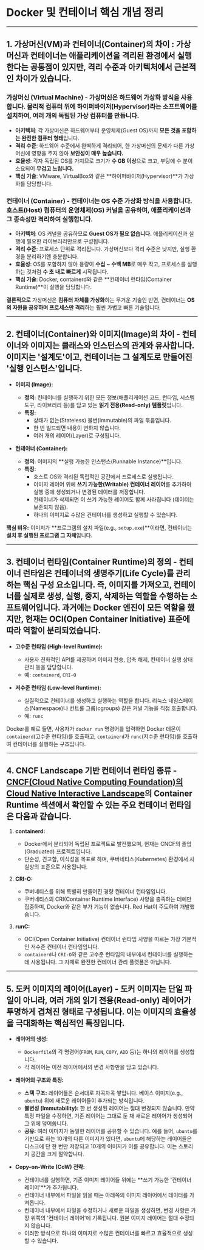 # Docker 및 컨테이너 핵심 개념 정리

---

## 1. 가상머신(VM)과 컨테이너(Container)의 차이 : 가상머신과 컨테이너는 애플리케이션을 격리된 환경에서 실행한다는 공통점이 있지만, 격리 수준과 아키텍처에서 근본적인 차이가 있습니다.

### 가상머신 (Virtual Machine) - 가상머신은 **하드웨어 가상화** 방식을 사용합니다. 물리적 컴퓨터 위에 하이퍼바이저(Hypervisor)라는 소프트웨어를 설치하여, 여러 개의 독립된 가상 컴퓨터를 만듭니다.

* **아키텍처**: 각 가상머신은 하드웨어부터 운영체제(Guest OS)까지 **모든 것을 포함하는 완전한 컴퓨터 형태**입니다.
* **격리 수준**: 하드웨어 수준에서 완벽하게 격리되어, 한 가상머신의 문제가 다른 가상머신에 영향을 주지 않아 **보안성이 매우 높습니다.**
* **효율성**: 각자 독립된 OS를 가지므로 크기가 **수 GB 이상**으로 크고, 부팅에 수 분이 소요되어 **무겁고 느립니다.**
* **핵심 기술**: VMware, VirtualBox와 같은 **하이퍼바이저(Hypervisor)**가 가상화를 담당합니다.

### 컨테이너 (Container) - 컨테이너는 **OS 수준 가상화** 방식을 사용합니다. 호스트(Host) 컴퓨터의 운영체제(OS) 커널을 공유하며, 애플리케이션과 그 종속성만 격리하여 실행합니다.

* **아키텍처**: OS 커널을 공유하므로 **Guest OS가 필요 없습니다.** 애플리케이션과 실행에 필요한 라이브러리만으로 구성됩니다.
* **격리 수준**: 프로세스 단위로 격리됩니다. 가상머신보다 격리 수준은 낮지만, 실행 환경을 분리하기엔 충분합니다.
* **효율성**: OS를 포함하지 않아 용량이 **수십 ~ 수백 MB**로 매우 작고, 프로세스를 실행하는 것처럼 **수 초 내로 빠르게** 시작됩니다.
* **핵심 기술**: Docker, containerd와 같은 **컨테이너 런타임(Container Runtime)**이 실행을 담당합니다.

**결론적으로** 가상머신은 **컴퓨터 자체를 가상화**하는 무거운 기술인 반면, 컨테이너는 **OS의 자원을 공유하며 프로세스만 격리**하는 훨씬 가볍고 빠른 기술입니다.

---

## 2. 컨테이너(Container)와 이미지(Image)의 차이 - 컨테이너와 이미지는 클래스와 인스턴스의 관계와 유사합니다. 이미지는 '설계도'이고, 컨테이너는 그 설계도로 만들어진 '실행 인스턴스'입니다.

* **이미지 (Image):**
    * **정의:** 컨테이너를 실행하기 위한 모든 정보(애플리케이션 코드, 런타임, 시스템 도구, 라이브러리 등)를 담고 있는 **읽기 전용(Read-only) 템플릿**입니다.
    * **특징:**
        * 상태가 없는(Stateless) 불변(Immutable)의 파일 묶음입니다.
        * 한 번 빌드되면 내용이 변하지 않습니다.
        * 여러 개의 레이어(Layer)로 구성됩니다.

* **컨테이너 (Container):**
    * **정의:** 이미지의 **실행 가능한 인스턴스(Runnable Instance)**입니다.
    * **특징:**
        * 호스트 OS와 격리된 독립적인 공간에서 프로세스로 실행됩니다.
        * 이미지 레이어 위에 **쓰기 가능한(Writable) 컨테이너 레이어**를 추가하여 실행 중에 생성되거나 변경된 데이터를 저장합니다.
        * 컨테이너가 삭제되면 이 쓰기 가능한 레이어도 함께 사라집니다 (데이터는 보존되지 않음).
        * 하나의 이미지로 수많은 컨테이너를 생성하고 실행할 수 있습니다.

**핵심 비유:** 이미지가 **프로그램의 설치 파일(e.g., `setup.exe`)**이라면, 컨테이너는 **설치 후 실행된 프로그램 그 자체**입니다.

---

## 3. 컨테이너 런타임(Container Runtime)의 정의 - **컨테이너 런타임**은 컨테이너의 생명주기(Life Cycle)를 관리하는 핵심 구성 요소입니다. 즉, 이미지를 가져오고, 컨테이너를 실제로 생성, 실행, 중지, 삭제하는 역할을 수행하는 소프트웨어입니다. 과거에는 Docker 엔진이 모든 역할을 했지만, 현재는 OCI(Open Container Initiative) 표준에 따라 역할이 분리되었습니다.

* **고수준 런타임 (High-level Runtime):**
    * 사용자 친화적인 API를 제공하며 이미지 전송, 압축 해제, 컨테이너 실행 상태 관리 등을 담당합니다.
    * 예: `containerd`, `CRI-O`

* **저수준 런타임 (Low-level Runtime):**
    * 실질적으로 컨테이너를 생성하고 실행하는 역할을 합니다. 리눅스 네임스페이스(Namespace)나 컨트롤 그룹(cgroups) 같은 커널 기능을 직접 호출합니다.
    * 예: `runc`

Docker를 예로 들면, 사용자가 `docker run` 명령어를 입력하면 Docker 데몬이 `containerd`(고수준 런타임)를 호출하고, `containerd`가 `runc`(저수준 런타임)를 호출하여 컨테이너를 실행하는 구조입니다.

---

## 4. CNCF Landscape 기반 컨테이너 런타임 종류 - [CNCF(Cloud Native Computing Foundation)의 Cloud Native Interactive Landscape](https://landscape.cncf.io/)의 **Container Runtime** 섹션에서 확인할 수 있는 주요 컨테이너 런타임은 다음과 같습니다.

1.  **containerd:**
    * Docker에서 분리되어 독립된 프로젝트로 발전했으며, 현재는 CNCF의 졸업(Graduated) 프로젝트입니다.
    * 단순성, 견고함, 이식성을 목표로 하며, 쿠버네티스(Kubernetes) 환경에서 사실상의 표준으로 사용됩니다.

2.  **CRI-O:**
    * 쿠버네티스를 위해 특별히 만들어진 경량 컨테이너 런타임입니다.
    * 쿠버네티스의 CRI(Container Runtime Interface) 사양을 충족하는 데에만 집중하며, Docker와 같은 부가 기능이 없습니다. Red Hat이 주도하여 개발했습니다.

3.  **runC:**
    * OCI(Open Container Initiative) 컨테이너 런타임 사양을 따르는 가장 기본적인 저수준 컨테이너 런타임입니다.
    * `containerd`나 `CRI-O`와 같은 고수준 런타임의 내부에서 컨테이너를 실행하는 데 사용됩니다. 그 자체로 완전한 컨테이너 관리 플랫폼은 아닙니다.

---

## 5. 도커 이미지의 레이어(Layer) - 도커 이미지는 단일 파일이 아니라, 여러 개의 **읽기 전용(Read-only) 레이어**가 투명하게 겹쳐진 형태로 구성됩니다. 이는 이미지의 효율성을 극대화하는 핵심적인 특징입니다.

* **레이어의 생성:**
    * `Dockerfile`의 각 명령어(`FROM`, `RUN`, `COPY`, `ADD` 등)는 하나의 레이어를 생성합니다.
    * 각 레이어는 이전 레이어에서의 변경 사항만을 담고 있습니다.

* **레이어의 구조와 특징:**
    * **스택 구조:** 레이어들은 순서대로 차곡차곡 쌓입니다. 베이스 이미지(e.g., `ubuntu`) 위에 새로운 레이어들이 추가되는 방식입니다.
    * **불변성 (Immutability):** 한 번 생성된 레이어는 절대 변경되지 않습니다. 만약 특정 파일을 수정하면, 기존 레이어는 그대로 둔 채 새로운 레이어가 생성되어 그 위에 덮어씁니다.
    * **공유:** 여러 이미지가 동일한 레이어를 공유할 수 있습니다. 예를 들어, `ubuntu`를 기반으로 하는 10개의 다른 이미지가 있다면, `ubuntu`에 해당하는 레이어들은 디스크에 단 한 번만 저장되고 10개의 이미지가 이를 공유합니다. 이는 스토리지 공간을 크게 절약합니다.

* **Copy-on-Write (CoW) 전략:**
    * 컨테이너를 실행하면, 기존 이미지 레이어들 위에는 **쓰기 가능한 '컨테이너 레이어'**가 추가됩니다.
    * 컨테이너 내부에서 파일을 읽을 때는 아래쪽의 이미지 레이어에서 데이터를 가져옵니다.
    * 컨테이너 내부에서 파일을 수정하거나 새로운 파일을 생성하면, 변경 사항은 가장 위쪽의 '컨테이너 레이어'에 기록됩니다. 원본 이미지 레이어는 절대 수정되지 않습니다.
    * 이러한 방식으로 하나의 이미지로 수많은 컨테이너를 빠르고 효율적으로 생성할 수 있습니다.